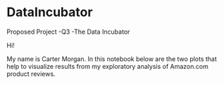# DataIncubator
Proposed Project -Q3 -The Data Incubator

Hi!

My name is Carter Morgan. In this notebook below are the two plots that help to visualize results from my exploratory analysis of Amazon.com product reviews.
